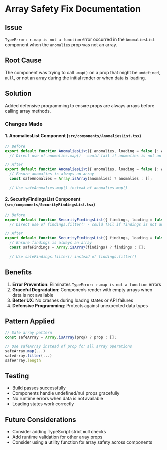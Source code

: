 # Array Safety Fix Documentation

## Issue
`TypeError: r.map is not a function` error occurred in the `AnomaliesList` component when the `anomalies` prop was not an array.

## Root Cause
The component was trying to call `.map()` on a prop that might be `undefined`, `null`, or not an array during the initial render or when data is loading.

## Solution
Added defensive programming to ensure props are always arrays before calling array methods.

### Changes Made

#### 1. AnomaliesList Component (`src/components/AnomaliesList.tsx`)
```typescript
// Before
export default function AnomaliesList({ anomalies, loading = false }: AnomaliesListProps) {
  // Direct use of anomalies.map() - could fail if anomalies is not an array

// After  
export default function AnomaliesList({ anomalies, loading = false }: AnomaliesListProps) {
  // Ensure anomalies is always an array
  const safeAnomalies = Array.isArray(anomalies) ? anomalies : [];
  
  // Use safeAnomalies.map() instead of anomalies.map()
```

#### 2. SecurityFindingsList Component (`src/components/SecurityFindingsList.tsx`)
```typescript
// Before
export default function SecurityFindingsList({ findings, loading = false }: SecurityFindingsListProps) {
  // Direct use of findings.filter() - could fail if findings is not an array

// After
export default function SecurityFindingsList({ findings, loading = false }: SecurityFindingsListProps) {
  // Ensure findings is always an array
  const safeFindings = Array.isArray(findings) ? findings : [];
  
  // Use safeFindings.filter() instead of findings.filter()
```

## Benefits

1. **Error Prevention**: Eliminates `TypeError: r.map is not a function` errors
2. **Graceful Degradation**: Components render with empty arrays when data is not available
3. **Better UX**: No crashes during loading states or API failures
4. **Defensive Programming**: Protects against unexpected data types

## Pattern Applied

```typescript
// Safe array pattern
const safeArray = Array.isArray(prop) ? prop : [];

// Use safeArray instead of prop for all array operations
safeArray.map(...)
safeArray.filter(...)
safeArray.length
```

## Testing

- Build passes successfully
- Components handle undefined/null props gracefully
- No runtime errors when data is not available
- Loading states work correctly

## Future Considerations

- Consider adding TypeScript strict null checks
- Add runtime validation for other array props
- Consider using a utility function for array safety across components
